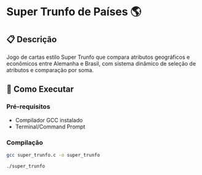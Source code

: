 # Super Trunfo de Países 🌎

## 📋 Descrição
Jogo de cartas estilo Super Trunfo que compara atributos geográficos e econômicos entre Alemanha e Brasil, com sistema dinâmico de seleção de atributos e comparação por soma.

## 🚀 Como Executar

### Pré-requisitos
- Compilador GCC instalado
- Terminal/Command Prompt

### Compilação
```bash
gcc super_trunfo.c -o super_trunfo

./super_trunfo
